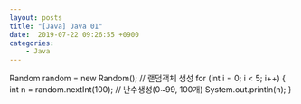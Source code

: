 ```yaml
---
layout: posts
title: "[Java] Java 01"
date:  2019-07-22 09:26:55 +0900
categories:
    - Java
---
```

Random random = new Random();	//	랜덤객체 생성
		for (int i = 0; i < 5; i++) {
			int n = random.nextInt(100);	//	난수생성(0~99, 100개)
			System.out.println(n);
		}